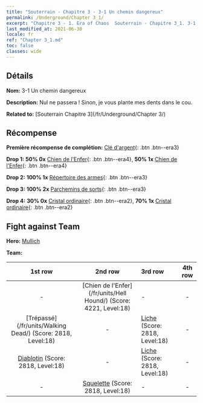 ```yaml
---
title: "Souterrain - Chapitre 3 - 3-1 Un chemin dangereux"
permalink: /Underground/Chapter 3_1/
excerpt: "Chapitre 3 - 1. Era of Chaos  Souterrain - Chapitre 3_1. 3-1 Un chemin dangereux"
last_modified_at: 2021-06-30
locale: fr
ref: "Chapter 3_1.md"
toc: false
classes: wide
---
```


## Détails

 **Nom:** 3-1 Un chemin dangereux

 **Description:** Nul ne passera ! Sinon, je vous plante mes dents dans le cou.

 **Related to:** [Souterrain Chapitre 3](/fr/Underground/Chapter 3/)

## Récompense

 **Première récompense de complétion:** [Clé d'argent](/ItemsFR/con_693/){: .btn .btn--era3}

 **Drop 1:** **50% 0x** [Chien de l'Enfer](/ItemsFR/unt_228/){: .btn .btn--era4}, **50% 1x** [Chien de l'Enfer](/ItemsFR/unt_228/){: .btn .btn--era4}

 **Drop 2:** **100% 1x** [Répertoire des armes](/ItemsFR/mat_18/){: .btn .btn--era3}

 **Drop 3:** **100% 2x** [Parchemins de sorts](/ItemsFR/con_694/){: .btn .btn--era3}

 **Drop 4:** **30% 0x** [Cristal ordinaire](/ItemsFR/mat_11/){: .btn .btn--era2}, **70% 1x** [Cristal ordinaire](/ItemsFR/mat_11/){: .btn .btn--era2}


## Fight against Team
 **Hero:** [Mullich](/fr/heroes/Mullich/)

 **Team:**


  | 1st row | 2nd row | 3rd row | 4th row |
  |:----:|:----:|:----|:----:|
  | - | [Chien de l'Enfer](/fr/units/Hell Hound/) (Score: 4221, Level:18)  | - | - |
  | [Trépassé](/fr/units/Walking Dead/) (Score: 2818, Level:18)  | - | [Liche](/fr/units/Lich/) (Score: 2818, Level:18)  | - |
  | [Diablotin](/fr/units/Imp/) (Score: 2818, Level:18)  | - | [Liche](/fr/units/Lich/) (Score: 2818, Level:18)  | - |
  | - | [Squelette](/fr/units/Skeleton/) (Score: 2818, Level:18)  | - | - |


